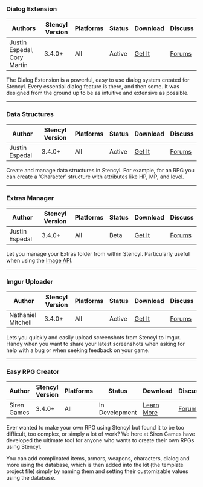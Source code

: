 ### Dialog Extension

Authors | Stencyl Version | Platforms | Status | Download | Discuss
--- | --- | --- | --- | --- | ---
Justin Espedal, Cory Martin | 3.4.0+ | All | Active | <a role="button" class="btn btn-primary btn-sm" href="http://dialogextension.com/">Get It</a> | <a role="button" class="btn btn-default btn-sm" href="http://community.stencyl.com/index.php/topic,26279.0.html">Forums</a>

The Dialog Extension is a powerful, easy to use dialog system created for Stencyl. Every essential dialog feature is there, and then some. It was designed from the ground up to be as intuitive and extensive as possible.

***

### Data Structures

Author | Stencyl Version | Platforms | Status | Download | Discuss
--- | --- | --- | --- | --- | ---
Justin Espedal | 3.4.0+ | All | Active | <a role="button" class="btn btn-primary btn-sm" href="http://community.stencyl.com/index.php/topic,35128.0.html">Get It</a> | <a role="button" class="btn btn-default btn-sm" href="http://community.stencyl.com/index.php/topic,35128.0.html">Forums</a>

Create and manage data structures in Stencyl. For example, for an RPG you can create a 'Character' structure with attributes like HP, MP, and level.

***

### Extras Manager

Author | Stencyl Version | Platforms | Status | Download | Discuss
--- | --- | --- | --- | --- | ---
Justin Espedal | 3.4.0+ | All | Beta | <a role="button" class="btn btn-primary btn-sm" href="http://community.stencyl.com/index.php/topic,30830.0.html">Get It</a> | <a role="button" class="btn btn-default btn-sm" href="http://community.stencyl.com/index.php/topic,30830.0.html">Forums</a>

Let you manage your Extras folder from within Stencyl. Particularly useful when using the [Image API](http://www.stencyl.com/help/view/image-api).

***

### Imgur Uploader

Author | Stencyl Version | Platforms | Status | Download | Discuss
--- | --- | --- | --- | --- | ---
Nathaniel Mitchell | 3.4.0+ | All | Active | <a role="button" class="btn btn-primary btn-sm" href="http://community.stencyl.com/index.php/topic,30685.0.html">Get It</a> | <a role="button" class="btn btn-default btn-sm" href="http://community.stencyl.com/index.php/topic,30685.0.html">Forums</a>

Lets you quickly and easily upload screenshots from Stencyl to Imgur. Handy when you want to share your latest screenshots when asking for help with a bug or when seeking feedback on your game.

***

### Easy RPG Creator

Author | Stencyl Version | Platforms | Status | Download | Discuss
--- | --- | --- | --- | --- | ---
Siren Games | 3.4.0+ | All | In Development | <a role="button" class="btn btn-primary btn-sm" href="http://community.stencyl.com/index.php/topic,23156.0.html">Learn More</a> | <a role="button" class="btn btn-default btn-sm" href="http://community.stencyl.com/index.php/topic,23156.0.html">Forums</a>

Ever wanted to make your own RPG using Stencyl but found it to be too difficult, too complex, or simply a lot of work?  We here at Siren Games have developed the ultimate tool for anyone who wants to create their own RPGs using Stencyl.

You can add complicated items, armors, weapons, characters, dialog and more using the database, which is then added into the kit (the template project file) simply by naming them and setting their customizable values using the database.

